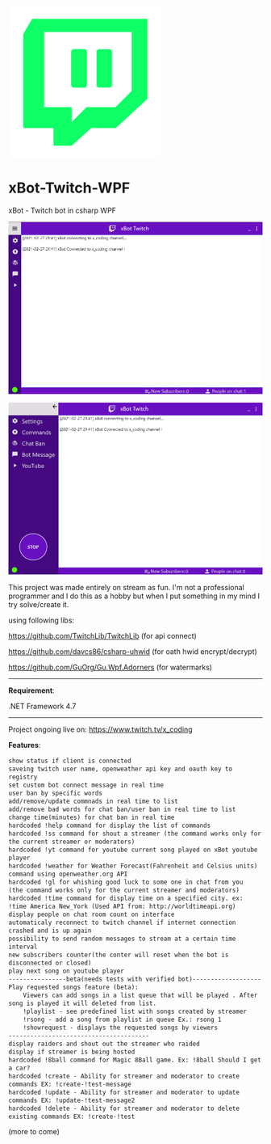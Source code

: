 ![alt text](https://github.com/0x78654C/xBot-Twitch-WPF/blob/main/xBot_WPF/l1.png?raw=true)

# xBot-Twitch-WPF
 
xBot - Twitch bot in csharp WPF



![alt text](https://github.com/0x78654C/xBot-Twitch-WPF/blob/main/xBot_WPF/t1.png?raw=true)

![alt text](https://github.com/0x78654C/xBot-Twitch-WPF/blob/main/xBot_WPF/t2.png?raw=true)


This project was made entirely on stream as fun. I'm not a professional programmer and I do this as a hobby but when I put something in my mind I try solve/create it.

using following libs:

https://github.com/TwitchLib/TwitchLib (for api connect)

https://github.com/davcs86/csharp-uhwid (for oath hwid encrypt/decrypt)

https://github.com/GuOrg/Gu.Wpf.Adorners (for watermarks)
_____________________________________________________

**Requirement**: 

.NET Framework 4.7

_____________________________________________________


Project ongoing live on: https://www.twitch.tv/x_coding

**Features**:

    show status if client is connected
    saveing twitch user name, openweather api key and oauth key to registry
    set custom bot connect message in real time
    user ban by specific words
    add/remove/update commnads in real time to list
    add/remove bad words for chat ban/user ban in real time to list
    change time(minutes) for chat ban in real time
    hardcoded !help command for display the list of commands
    hardcoded !ss command for shout a streamer (the command works only for the current streamer or moderators)
    hardcoded !yt command for youtube current song played on xBot youtube player
    hardcoded !weather for Weather Forecast(Fahrenheit and Celsius units) command using openweather.org API
    hardcoded !gl for whishing good luck to some one in chat from you  (the command works only for the current streamer and moderators)
    hardcoded !time command for display time on a specified city. ex: !time America New_York (Used API from: http://worldtimeapi.org) 
    display people on chat room count on interface
    automaticaly reconnect to twitch channel if internet connection crashed and is up again 
    possibility to send random messages to stream at a certain time interval
    new subscribers counter(the conter will reset when the bot is disconnected or closed)
	play next song on youtube player
	----------------beta(needs tests with verified bot)-------------------
	Play requested songs feature (beta):
		Viewers can add songs in a list queue that will be played . After song is played it will deleted from list.
		!playlist - see predefined list with songs created by streamer
		!rsong - add a song from playlist in queue Ex.: rsong 1
		!showrequest - displays the requested songs by viewers
	---------------------------------------	
    display raiders and shout out the streamer who raided
    display if streamer is being hosted
    hardcoded !8ball command for Magic 8Ball game. Ex: !8ball Should I get a car?
	hardcoded !create - Ability for streamer and moderator to create commands EX: !create-!test-message
	hardcoded !update - Ability for streamer and moderator to update commands EX: !update-!test-message2
	hardcoded !delete - Ability for streamer and moderator to delete existing commands EX: !create-!test

(more to come)
